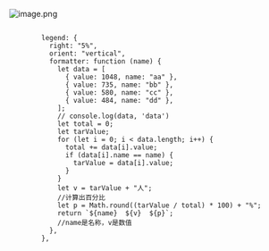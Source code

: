 ![image.png](https://cdn.nlark.com/yuque/0/2022/png/26798000/1662457960658-e0b1f3ca-3a40-432d-babf-180d1709de17.png#clientId=u6ce1bd51-15fd-4&from=paste&id=u66d57541&originHeight=234&originWidth=440&originalType=url&ratio=1&rotation=0&showTitle=false&size=26581&status=done&style=none&taskId=ufd7b1651-dd5c-47d8-a505-80becea2184&title=)
```vue
 
        legend: { 
          right: "5%", 
          orient: "vertical", 
          formatter: function (name) { 
            let data = [ 
              { value: 1048, name: "aa" }, 
              { value: 735, name: "bb" }, 
              { value: 580, name: "cc" }, 
              { value: 484, name: "dd" }, 
            ]; 
            // console.log(data, 'data') 
            let total = 0; 
            let tarValue; 
            for (let i = 0; i < data.length; i++) { 
              total += data[i].value; 
              if (data[i].name == name) { 
                tarValue = data[i].value; 
              } 
            } 
            let v = tarValue + "人"; 
            //计算出百分比 
            let p = Math.round((tarValue / total) * 100) + "%"; 
            return `${name}  ${v}  ${p}`; 
            //name是名称，v是数值 
          }, 
        }, 

```
